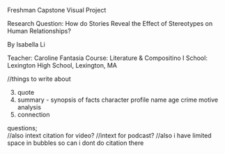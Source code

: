 Freshman Capstone Visual Project 

Research Question: How do Stories Reveal the Effect of Stereotypes on Human Relationships? 

By Isabella Li 

Teacher: Caroline Fantasia
Course: Literature & Compositino I
School: Lexington High School, Lexington, MA

//things to write about
 
3. quote
4. summary - synopsis of facts   character profile name age crime motive     analysis
5. connection 

questions;   
//also intext citation for video?
//intext for podcast? 
//also i have limited space in bubbles so can i dont do citation there 